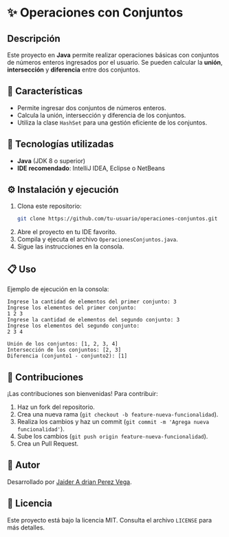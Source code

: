 # ✨ Operaciones con Conjuntos

## Descripción
Este proyecto en **Java** permite realizar operaciones básicas con conjuntos de números enteros ingresados por el usuario. Se pueden calcular la **unión**, **intersección** y **diferencia** entre dos conjuntos.

## 🔧 Características
- Permite ingresar dos conjuntos de números enteros.
- Calcula la unión, intersección y diferencia de los conjuntos.
- Utiliza la clase `HashSet` para una gestión eficiente de los conjuntos.

## 📂 Tecnologías utilizadas
- **Java** (JDK 8 o superior)
- **IDE recomendado**: IntelliJ IDEA, Eclipse o NetBeans

## ⚙️ Instalación y ejecución
1. Clona este repositorio:
   ```sh
   git clone https://github.com/tu-usuario/operaciones-conjuntos.git
   ```
2. Abre el proyecto en tu IDE favorito.
3. Compila y ejecuta el archivo `OperacionesConjuntos.java`.
4. Sigue las instrucciones en la consola.

## 📋 Uso
Ejemplo de ejecución en la consola:
```
Ingrese la cantidad de elementos del primer conjunto: 3
Ingrese los elementos del primer conjunto:
1 2 3
Ingrese la cantidad de elementos del segundo conjunto: 3
Ingrese los elementos del segundo conjunto:
2 3 4

Unión de los conjuntos: [1, 2, 3, 4]
Intersección de los conjuntos: [2, 3]
Diferencia (conjunto1 - conjunto2): [1]
```

## 👥 Contribuciones
¡Las contribuciones son bienvenidas! Para contribuir:
1. Haz un fork del repositorio.
2. Crea una nueva rama (`git checkout -b feature-nueva-funcionalidad`).
3. Realiza los cambios y haz un commit (`git commit -m 'Agrega nueva funcionalidad'`).
4. Sube los cambios (`git push origin feature-nueva-funcionalidad`).
5. Crea un Pull Request.

## 🌟 Autor
Desarrollado por [Jaider A drian Perez Vega](https://github.com/tu-usuario).

## 📜 Licencia
Este proyecto está bajo la licencia MIT. Consulta el archivo `LICENSE` para más detalles.

